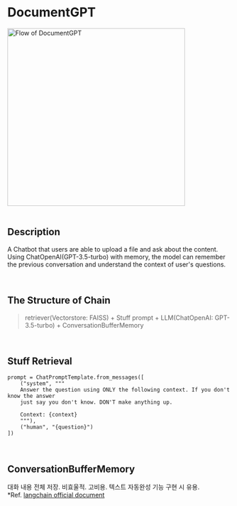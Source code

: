 # DocumentGPT

<img src="https://github.com/user-attachments/assets/8bf05058-e21f-4d2f-975e-f75f513a36b9" alt="Flow of DocumentGPT" width="400" />

<br>
<br>

## Description

A Chatbot that users are able to upload a file and ask about the content. Using ChatOpenAI(GPT-3.5-turbo) with memory, the model can remember the previous conversation and understand the context of user's questions.

<br>

## The Structure of Chain

> retriever(Vectorstore: FAISS) + Stuff prompt + LLM(ChatOpenAI: GPT-3.5-turbo) + ConversationBufferMemory

<br>

## Stuff Retrieval

```
prompt = ChatPromptTemplate.from_messages([
    ("system", """
    Answer the question using ONLY the following context. If you don't know the answer
    just say you don't know. DON'T make anything up.

    Context: {context}
    """),
    ("human", "{question}")
])
```

<br>

## ConversationBufferMemory

대화 내용 전체 저장. 비효울적. 고비용. 텍스트 자동완성 기능 구현 시 유용.
<br>
\*Ref. [langchain official document](https://python.langchain.com/api_reference/langchain/memory/langchain.memory.buffer.ConversationBufferMemory.html#conversationbuffermemory)

<br>
<br>
<br>
